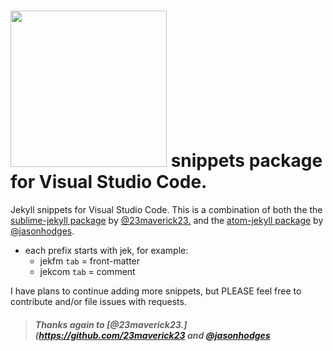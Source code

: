 # <a href="http://jekyllrb.com" title="Jekyll" target="_blank"><img src="http://jekyllrb.com/img/logo-2x.png" atl="Jekyll Logo" width="250"></a> snippets package for Visual Studio Code.

Jekyll snippets for Visual Studio Code. This is a combination of both the the [sublime-jekyll package](https://github.com/23maverick23/sublime-jekyll)
by [@23maverick23.](https://github.com/23maverick23) and the [atom-jekyll package](https://atom.io/packages/jekyll-snippets) by [@jasonhodges](https://github.com/jasonhodges). 

- each prefix starts with jek, for example:
  - jekfm `tab` = front-matter
  - jekcom  `tab` = comment


I have plans to continue adding more snippets, but PLEASE feel free to contribute and/or file issues with requests.


> ##### Thanks again to [@23maverick23.](https://github.com/23maverick23 and [@jasonhodges](https://github.com/jasonhodges)
